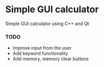 # Simple GUI calculator
Simple GUI calculator using C++ and Qt

### TODO
- Improve input from the user
- Add keyword functionality
- Add memory, memory clear buttons
